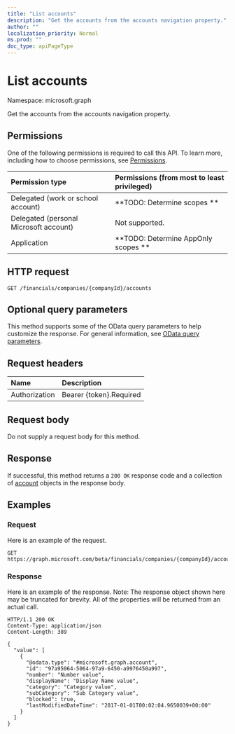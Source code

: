 ```yaml
---
title: "List accounts"
description: "Get the accounts from the accounts navigation property."
author: ""
localization_priority: Normal
ms.prod: ""
doc_type: apiPageType
---
```


# List accounts

Namespace: microsoft.graph

Get the accounts from the accounts navigation property.

## Permissions
One of the following permissions is required to call this API. To learn more, including how to choose permissions, see [Permissions](/concepts/permissions-reference.md).

|Permission type|Permissions (from most to least privileged)|
|:---|:---|
|Delegated (work or school account)|**TODO: Determine scopes **|
|Delegated (personal Microsoft account)|Not supported.|
|Application|**TODO: Determine AppOnly scopes **|

## HTTP request
<!-- {
  "blockType": "ignored"
}
-->
``` http
GET /financials/companies/{companyId}/accounts
```

## Optional query parameters
This method supports some of the OData query parameters to help customize the response. For general information, see [OData query parameters](/graph/query-parameters).

## Request headers
|Name|Description|
|:---|:---|
|Authorization|Bearer {token}.Required|

## Request body
Do not supply a request body for this method.

## Response
If successful, this method returns a `200 OK` response code and a collection of [account](../resources/account.md) objects in the response body.

## Examples

### Request
Here is an example of the request.
<!-- {
  "blockType": "request",
  "name": "get_account"
}
-->
``` http
GET https://graph.microsoft.com/beta/financials/companies/{companyId}/accounts
```

### Response
Here is an example of the response. Note: The response object shown here may be truncated for brevity. All of the properties will be returned from an actual call.
<!-- {
  "blockType": "response",
  "truncated": true,
  "@odata.type": "collection(microsoft.graph.account)"
}
-->
``` http
HTTP/1.1 200 OK
Content-Type: application/json
Content-Length: 389

{
  "value": [
    {
      "@odata.type": "#microsoft.graph.account",
      "id": "97a95064-5064-97a9-6450-a9976450a997",
      "number": "Number value",
      "displayName": "Display Name value",
      "category": "Category value",
      "subCategory": "Sub Category value",
      "blocked": true,
      "lastModifiedDateTime": "2017-01-01T00:02:04.9650039+00:00"
    }
  ]
}
```

